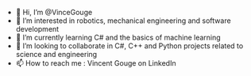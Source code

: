 - 👋 Hi, I’m @VinceGouge
- 👀 I’m interested in robotics, mechanical engineering and software development
- 🌱 I’m currently learning C# and the basics of machine learning
- 💞️ I’m looking to collaborate in C#, C++ and Python projects related to science and engineering
- 📫 How to reach me : Vincent Gouge on LinkedIn

<!---
VinceGouge/VinceGouge is a ✨ special ✨ repository because its `README.md` (this file) appears on your GitHub profile.
You can click the Preview link to take a look at your changes.
--->
